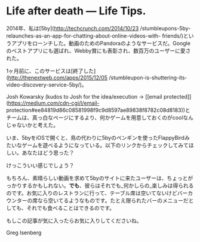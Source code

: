# Life after death — Life Tips.

2014年、私は[5by](http://techcrunch.com/2014/10/23
/stumbleupons-5by-relaunches-as-an-app-for-chatting-about-online-videos-with-
friends/)というアプリをローンチした。動画のためのPandoraのようなサービスだ。Googleのベストアプリにも選ばれ、Webby賞にも表彰され、数百万のユーザーに愛された。

1ヶ月前に、このサービスは[終了した](http://thenextweb.com/apps/2015/12/05
/stumbleupon-is-shuttering-its-video-discovery-service-5by/)。

Josh Kowarsky (kudos to Josh for the idea/execution → [[email
protected]](https://medium.com/cdn-cgi/l/email-
protection#ee84819d86c08581998f9c9d8597ae89838f8782c08d8183))とチームは、真っ白なページにするより、何かゲームを用意しておくのがcoolなんじゃないかと考えた。

いま、5byをiOSで開くと、鳥の代わりに5byのペンギンを使ったFlappyBirdみたいなゲームを遊べるようになっている。以下のリンクからチェックしてみてほしい。あなたはどう思った？

けっこういい感じでしょう？

もちろん、素晴らしい動画を求めて5byのサイトに来たユーザーは、ちょっとがっかりするかもしれない。**でも**、彼らはそれでも_何かしらの_楽しみは得られるのです。お気に入りのレストランに行って、テーブル席は空いてないけどバーカウンターの席なら空いてるようなものです。たとえ限られたバーのメニューだとしても、それでも食べることはできるのです。

もしこの記事が気に入ったらお気に入りしてくださいね。

Greg Isenberg
